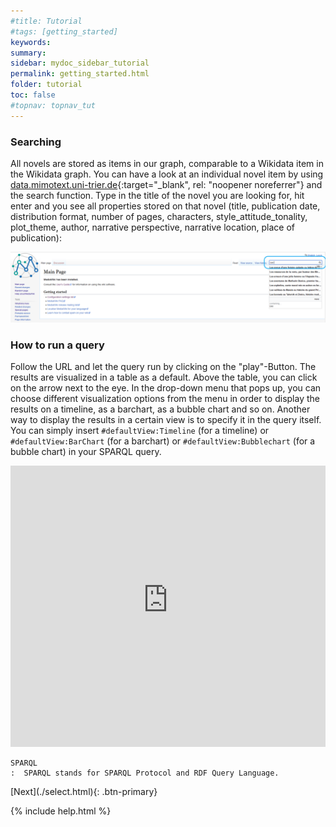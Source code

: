 ```yaml
---
#title: Tutorial
#tags: [getting_started]
keywords:
summary:
sidebar: mydoc_sidebar_tutorial
permalink: getting_started.html
folder: tutorial
toc: false
#topnav: topnav_tut
---
```


### **Searching**

All novels are stored as items in our graph, comparable to a Wikidata item in the Wikidata graph. You can have a look at an individual novel item by using [data.mimotext.uni-trier.de](http://data.mimotext.uni-trier.de/wiki/Main_Page){:target="_blank", rel: "noopener noreferrer"} and the search function. Type in the title of the novel you are looking for, hit enter and you see all properties stored on that novel (title, publication date, distribution format, number of pages, characters, style_attitude_tonality, plot_theme, author, narrative perspective, narrative location, place of publication):

![searching](images/searching.png)

### **How to run a query**

Follow the URL and let the query run by clicking on the "play"-Button. The results are visualized in a table as a default. Above the table, you can click on the arrow next to the eye. In the drop-down menu that pops up, you can choose different visualization options from the menu in order to display the results on a timeline, as a barchart, as a bubble chart and so on. Another way to display the results in a certain view is to specify it in the query itself. You can simply insert `#defaultView:Timeline` (for a timeline) or `#defaultView:BarChart` (for a barchart) or `#defaultView:Bubblechart` (for a bubble chart) in your SPARQL query.


<p><iframe  style="width:100%;max-width:100%;height:450px" frameborder="0" allowfullscreen src="https://query.mimotext.uni-trier.de/#prefix%20wd%3A%3Chttp%3A%2F%2Fdata.mimotext.uni-trier.de%2Fentity%2F%3E%0Aprefix%20wdt%3A%3Chttp%3A%2F%2Fdata.mimotext.uni-trier.de%2Fprop%2Fdirect%2F%3E%20%0ASELECT%20DISTINCT%20%3Fbgrf%20%3Fitem%20%3Fauthorlabel%20%3FitemLabel%20%3Fyear%20%20%3Fnarrpers%20%20%3Ftonality%20%3Fpages%20%7B%0A%20%3Fitem%20wdt%3AP5%20%3Fauthor%3B%20%23%20who%20is%20the%20autorh%3F%0A%20%20%20%20%20%20%20wdt%3AP4%20%3Ftitle%3B%20%23%20what%20is%20the%20title%3F%0A%20%20%20%20%20%20%20wdt%3AP22%20%3Fbgrf%3B%20%20%23%20what%20is%20the%20identifier%20in%20the%20bibliographic%20metadata%3F%0A%20%20%20%20%20%20%20wdt%3AP9%20%3Fdate%3B%20%23%20what%20is%20the%20publication%20date%3F%0A%20%20%20OPTIONAL%20%7B%0A%20%20%20%3Fitem%20wdt%3AP27%20%3Fnarrpers%20.%0A%20%20%20%3Fitem%20wdt%3AP31%20%3Ftonality.%20%0A%20%20%20%20%3Fitem%20wdt%3AP25%20%3Fpages.%0A%20%7D%0A%20%20BIND%28YEAR%28%3Fdate%29%20as%20%3Fyear%29.%20%0A%20%3Fauthor%20rdfs%3Alabel%20%3Fauthorlabel.%0A%0A%20%20SERVICE%20wikibase%3Alabel%20%7B%20bd%3AserviceParam%20wikibase%3Alanguage%20%22en%22.%20%7D%0A%20bind%28if%28bound%28%3Fnarrpers%29%2C%20%3Fnarrpers%2C%20%22unbekannt%22%29%20as%20%3Fnormalized%29%0A%7D%0A%0AORDER%20BY%20%3Fyea" referrerpolicy="origin" sandbox="allow-scripts allow-same-origin allow-popups allow-forms"></iframe>
                </p>

```
SPARQL
:  SPARQL stands for SPARQL Protocol and RDF Query Language.
```

<!-- [Previous](./tutorial_index.html){: .btn-primary}--> [Next](./select.html){: .btn-primary}

<!-- {% include links.html %} -->

{% include help.html %}

